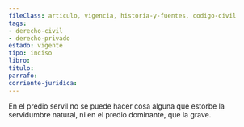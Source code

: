 ```yaml
---
fileClass: articulo, vigencia, historia-y-fuentes, codigo-civil
tags:
- derecho-civil
- derecho-privado
estado: vigente
tipo: inciso
libro:
titulo:
parrafo:
corriente-juridica:
---
```

En el predio servil no se puede hacer cosa alguna que estorbe la servidumbre natural, ni en el predio dominante, que la grave.